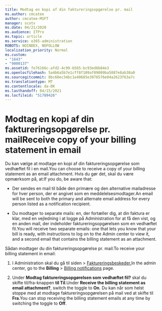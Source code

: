 ```yaml
---
title: Modtag en kopi af din faktureringsopgørelse pr. mail
ms.author: cmcatee
author: cmcatee-MSFT
manager: scotv
ms.date: 04/21/2020
ms.audience: ITPro
ms.topic: article
ms.service: o365-administration
ROBOTS: NOINDEX, NOFOLLOW
localization_priority: Normal
ms.custom:
- "1643"
- "9000137"
ms.assetid: fe76166c-afd2-4c99-b565-bc93ed6b84e3
ms.openlocfilehash: 5a4b6a5b7e1cff8f109af09009ba5887e8ab38a0
ms.sourcegitcommit: 8bc60ec34bc1e40685e3976576e04a2623f63a7c
ms.translationtype: MT
ms.contentlocale: da-DK
ms.lasthandoff: 04/15/2021
ms.locfileid: "51789426"
---
```

# <a name="receive-copy-of-your-billing-statement-in-email"></a><span data-ttu-id="53cb6-102">Modtag en kopi af din faktureringsopgørelse pr. mail</span><span class="sxs-lookup"><span data-stu-id="53cb6-102">Receive copy of your billing statement in email</span></span>

<span data-ttu-id="53cb6-103">Du kan vælge at modtage en kopi af din faktureringsopgørelse som vedhæftet fil i en mail.</span><span class="sxs-lookup"><span data-stu-id="53cb6-103">You can choose to receive a copy of your billing statement as an email attachment.</span></span> <span data-ttu-id="53cb6-104">Hvis du gør det, skal du være opmærksom på, at:</span><span class="sxs-lookup"><span data-stu-id="53cb6-104">If you do, be aware that:</span></span>
  
- <span data-ttu-id="53cb6-105">Der sendes en mail til både den primære og den alternative mailadresse for hver person, der er angivet som en meddelelsesmodtager.</span><span class="sxs-lookup"><span data-stu-id="53cb6-105">An email will be sent to both the primary and alternate email address for every person listed as a notification recipient.</span></span>

- <span data-ttu-id="53cb6-106">Du modtager to separate mails: en, der fortæller dig, at din faktura er klar, med en vejledning i at logge på Administration for at få den vist, og en anden mail, der indeholder faktureringsopgørelsen som en vedhæftet fil.</span><span class="sxs-lookup"><span data-stu-id="53cb6-106">You will receive two separate emails: one that lets you know that your bill is ready, with instructions to log on to the Admin center to view it, and a second email that contains the billing statement as an attachment.</span></span>

<span data-ttu-id="53cb6-107">Sådan modtager du din faktureringsopgørelse pr. mail:</span><span class="sxs-lookup"><span data-stu-id="53cb6-107">To receive your billing statement in email:</span></span>
  
1. <span data-ttu-id="53cb6-108">I Administration skal du  gå til siden \> [Faktureringsbeskeder.](https://go.microsoft.com/fwlink/p/?linkid=853212)</span><span class="sxs-lookup"><span data-stu-id="53cb6-108">In the admin center, go to the **Billing** \> [Billing notifications](https://go.microsoft.com/fwlink/p/?linkid=853212) page.</span></span>

2. <span data-ttu-id="53cb6-109">Under **Modtag faktureringsopgørelsen som vedhæftet fil?** skal du skifte til/fra-knappen **til Til**.</span><span class="sxs-lookup"><span data-stu-id="53cb6-109">Under **Receive the billing statement as email attachment?**, switch the toggle to **On**.</span></span> <span data-ttu-id="53cb6-110">Du kan når som helst stoppe med at modtage faktureringsopgørelsen på mail ved at skifte til **Fra**.</span><span class="sxs-lookup"><span data-stu-id="53cb6-110">You can stop receiving the billing statement emails at any time by switching the toggle to **Off**.</span></span>
